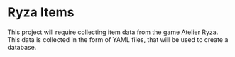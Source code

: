 # Ryza Items

This project will require collecting item data from the game Atelier Ryza. This data is collected in the form of YAML files, that will be used to create a database.

